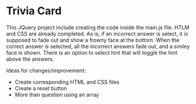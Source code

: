 # Trivia Card
This JQuery project include creating the code inside the main.js file. HTLM and CSS are already completed. As is, if an incorrect answer is select, it is supposed to fade out and show a frowny face at the bottom. When the correct answer is selected, all the incorrect answers fade out, and a smiley face is shown. There is an option to select hint that will toggle the hint above the answers.

Ideas for changes/improvement:

* Create corresponding HTML and CSS files
* Create a reset button
* More than question using an array